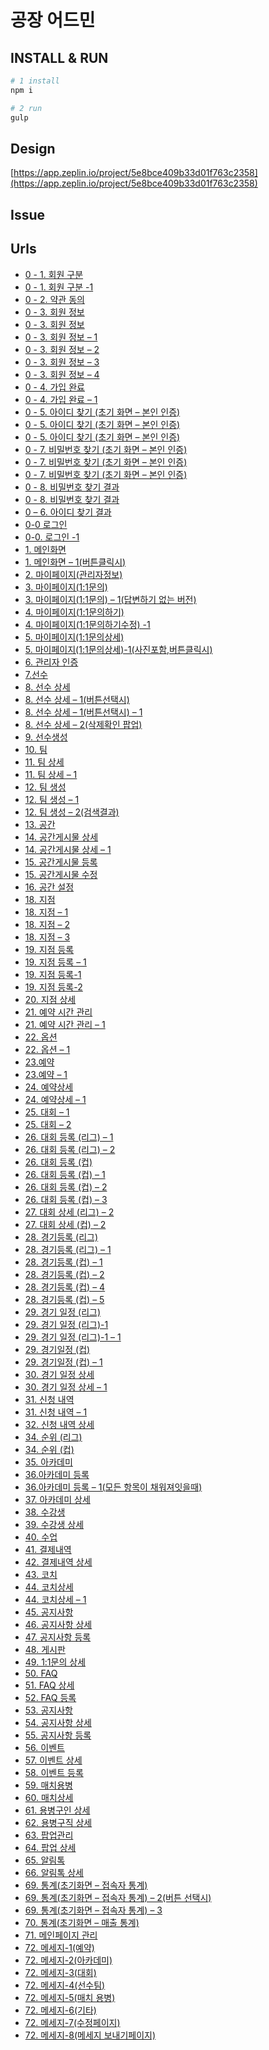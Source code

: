 # 공장 어드민

## INSTALL & RUN
```bash
# 1 install
npm i

# 2 run
gulp
```

## Design
[https://app.zeplin.io/project/5e8bce409b33d01f763c2358](https://app.zeplin.io/project/5e8bce409b33d01f763c2358)

## Issue

## Urls
- [0 - 1. 회원 구분]()
- [0 - 1. 회원 구분 -1]()
- [0 - 2. 약관 동의]()
- [0 - 3. 회원 정보]()
- [0 - 3. 회원 정보]()
- [0 - 3. 회원 정보 – 1]()
- [0 - 3. 회원 정보 – 2]()
- [0 - 3. 회원 정보 – 3]()
- [0 - 3. 회원 정보 – 4]()
- [0 - 4. 가입 완료]()
- [0 - 4. 가입 완료 – 1]()
- [0 - 5. 아이디 찾기 (초기 화면 – 본인 인증)]()
- [0 - 5. 아이디 찾기 (초기 화면 – 본인 인증)]()
- [0 - 5. 아이디 찾기 (초기 화면 – 본인 인증)]()
- [0 - 7. 비밀번호 찾기 (초기 화면 – 본인 인증)]()
- [0 - 7. 비밀번호 찾기 (초기 화면 – 본인 인증)]()
- [0 - 7. 비밀번호 찾기 (초기 화면 – 본인 인증)]()
- [0 - 8. 비밀번호 찾기 결과]()
- [0 - 8. 비밀번호 찾기 결과]()
- [0 – 6. 아이디 찾기 결과]()
- [0-0 로그인]()
- [0-0. 로그인 -1]()
- [1. 메인화면]()
- [1. 메인화면 – 1(버튼클릭시)]()
- [2. 마이페이지(관리자정보)]()
- [3. 마이페이지(1:1문의)]()
- [3. 마이페이지(1:1문의) – 1(답변하기 없는 버전)]()
- [4. 마이페이지(1:1문의하기) ]()
- [4. 마이페이지(1:1문의하기수정) -1]()
- [5. 마이페이지(1:1문의상세)]()
- [5. 마이페이지(1:1문의상세)-1(사진포함,버튼클릭시)]()
- [6. 관리자 인증]()
- [7.선수]()
- [8. 선수 상세]()
- [8. 선수 상세 – 1(버튼선택시)]()
- [8. 선수 상세 – 1(버튼선택시) – 1]()
- [8. 선수 상세 – 2(삭제확인 팝업)]()
- [9. 선수생성]()
- [10. 팀]()
- [11. 팀 상세]()
- [11. 팀 상세 – 1]()
- [12. 팀 생성]()
- [12. 팀 생성 – 1]()
- [12. 팀 생성 – 2(검색결과)]()
- [13. 공간]()
- [14. 공간게시물 상세]()
- [14. 공간게시물 상세 – 1]()
- [15. 공간게시물 등록]()
- [15. 공간게시물 수정]()
- [16. 공간 설정]()
- [18. 지점]()
- [18. 지점 – 1]()
- [18. 지점 – 2]()
- [18. 지점 – 3]()
- [19. 지점 등록]()
- [19. 지점 등록 – 1]()
- [19. 지점 등록-1]()
- [19. 지점 등록-2]()
- [20. 지점 상세]()
- [21. 예약 시간 관리]()
- [21. 예약 시간 관리 – 1]()
- [22. 옵션]()
- [22. 옵션 – 1]()
- [23.예약]()
- [23.예약 – 1]()
- [24. 예약상세]()
- [24. 예약상세 – 1]()
- [25. 대회 – 1]()
- [25. 대회 – 2]()
- [26. 대회 등록 (리그) – 1]()
- [26. 대회 등록 (리그) – 2]()
- [26. 대회 등록 (컵)]()
- [26. 대회 등록 (컵) – 1]()
- [26. 대회 등록 (컵) – 2]()
- [26. 대회 등록 (컵) – 3]()
- [27. 대회 상세 (리그) – 2]()
- [27. 대회 상세 (컵) – 2]()
- [28. 경기등록 (리그)]()
- [28. 경기등록 (리그) – 1]()
- [28. 경기등록 (컵) – 1]()
- [28. 경기등록 (컵) – 2]()
- [28. 경기등록 (컵) – 4]()
- [28. 경기등록 (컵) – 5]()
- [29. 경기 일정 (리그)]()
- [29. 경기 일정 (리그)-1]()
- [29. 경기 일정 (리그)-1 – 1]()
- [29. 경기일정 (컵)]()
- [29. 경기일정 (컵) – 1]()
- [30. 경기 일정 상세]()
- [30. 경기 일정 상세 – 1]()
- [31. 신청 내역]()
- [31. 신청 내역 – 1]()
- [32. 신청 내역 상세]()
- [34. 순위 (리그)]()
- [34. 순위 (컵)]()
- [35. 아카데미]()
- [36.아카데미 등록]()
- [36.아카데미 등록 – 1(모든 항목이 채워져잇을때)]()
- [37. 아카데미 상세]()
- [38. 수강생]()
- [39. 수강생 상세]()
- [40. 수업]()
- [41. 결제내역]()
- [42. 결제내역 상세]()
- [43. 코치]()
- [44. 코치상세]()
- [44. 코치상세 – 1]()
- [45. 공지사항]()
- [46. 공지사항 상세]()
- [47. 공지사항 등록]()
- [48. 게시판]()
- [49. 1:1문의 상세]()
- [50. FAQ]()
- [51. FAQ 상세]()
- [52. FAQ 등록]()
- [53. 공지사항]()
- [54. 공지사항 상세]()
- [55. 공지사항 등록]()
- [56. 이벤트]()
- [57. 이벤트 상세]()
- [58. 이벤트 등록]()
- [59. 매치용병]()
- [60. 매치상세]()
- [61. 용병구인 상세]()
- [62. 용병구직 상세 ]()
- [63. 팝업관리]()
- [64. 팝업 상세]()
- [65. 알림톡]()
- [66. 알림톡 상세]()
- [69. 통계(초기화면 – 접속자 통계)]()
- [69. 통계(초기화면 – 접속자 통계) – 2(버튼 선택시)]()
- [69. 통계(초기화면 – 접속자 통계) – 3]()
- [70. 통계(초기화면 – 매출 통계) ]()
- [71. 메인페이지 관리]()
- [72. 메세지-1(예약)]()
- [72. 메세지-2(아카데미) ]()
- [72. 메세지-3(대회) ]()
- [72. 메세지-4(선수팀) ]()
- [72. 메세지-5(매치 용병) ]()
- [72. 메세지-6(기타)]()
- [72. 메세지-7(수정페이지)]()
- [72. 메세지-8(메세지 보내기페이지) ]()